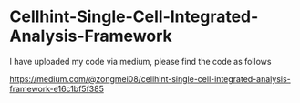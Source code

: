 # Cellhint-Single-Cell-Integrated-Analysis-Framework
I have uploaded my code via medium, please find the code as follows

https://medium.com/@zongmei08/cellhint-single-cell-integrated-analysis-framework-e16c1bf5f385
